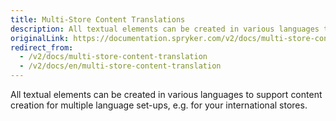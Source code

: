 ```yaml
---
title: Multi-Store Content Translations
description: All textual elements can be created in various languages to support content creation for multiple language setups.
originalLink: https://documentation.spryker.com/v2/docs/multi-store-content-translation
redirect_from:
  - /v2/docs/multi-store-content-translation
  - /v2/docs/en/multi-store-content-translation
---
```


All textual elements can be created in various languages to support content creation for multiple language set-ups, e.g. for your international stores.

